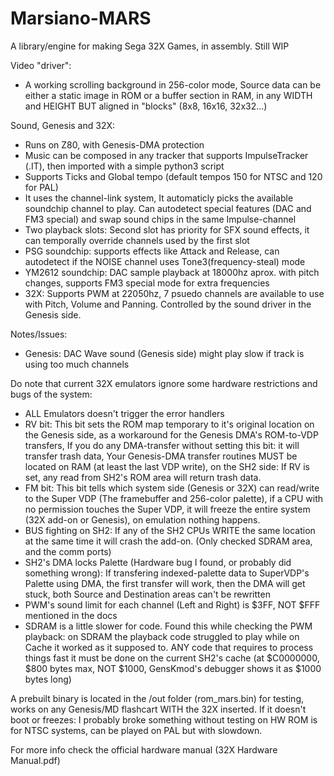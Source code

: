 # Marsiano-MARS

A library/engine for making Sega 32X Games, in assembly. Still WIP

Video "driver":
- A working scrolling background in 256-color mode, Source data can be either a static image in ROM or a buffer section in RAM, in any WIDTH and HEIGHT BUT aligned in "blocks" (8x8, 16x16, 32x32...)

Sound, Genesis and 32X:
- Runs on Z80, with Genesis-DMA protection
- Music can be composed in any tracker that supports ImpulseTracker (.IT), then imported with a simple python3 script
- Supports Ticks and Global tempo (default tempos 150 for NTSC and 120 for PAL)
- It uses the channel-link system, It automaticly picks the available soundchip channel to play. Can autodetect special features (DAC and FM3 special) and swap sound chips in the same Impulse-channel
- Two playback slots: Second slot has priority for SFX sound effects, it can temporally override channels used by the first slot
- PSG soundchip: supports effects like Attack and Release, can autodetect if the NOISE channel uses Tone3(frequency-steal) mode
- YM2612 soundchip: DAC sample playback at 18000hz aprox. with pitch changes, supports FM3 special mode for extra frequencies
- 32X: Supports PWM at 22050hz, 7 psuedo channels are available to use with Pitch, Volume and Panning. Controlled by the sound driver in the Genesis side.

Notes/Issues:
- Genesis: DAC Wave sound (Genesis side) might play slow if track is using too much channels

Do note that current 32X emulators ignore some hardware restrictions and bugs of the system:
- ALL Emulators doesn't trigger the error handlers
- RV bit: This bit sets the ROM map temporary to it's original location on the Genesis side, as a workaround for the Genesis DMA's ROM-to-VDP transfers, If you do any DMA-transfer without setting this bit: it will transfer trash data, Your Genesis-DMA transfer routines MUST be located on RAM (at least the last VDP write), on the SH2 side: If RV is set, any read from SH2's ROM area will return trash data.
- FM bit: This bit tells which system side (Genesis or 32X) can read/write to the Super VDP (The framebuffer and 256-color palette), if a CPU with no permission touches the Super VDP, it will freeze the entire system (32X add-on or Genesis), on emulation nothing happens.
- BUS fighting on SH2: If any of the SH2 CPUs WRITE the same location at the same time it will crash the add-on. (Only checked SDRAM area, and the comm ports)
- SH2's DMA locks Palette (Hardware bug I found, or probably did something wrong): If transfering indexed-palette data to SuperVDP's Palette using DMA, the first transfer will work, then the DMA will get stuck, both Source and Destination areas can't be rewritten
- PWM's sound limit for each channel (Left and Right) is $3FF, NOT $FFF mentioned in the docs
- SDRAM is a little slower for code. Found this while checking the PWM playback: on SDRAM the playback code struggled to play while on Cache it worked as it supposed to. ANY code that requires to process things fast it must be done on the current SH2's cache (at $C0000000, $800 bytes max, NOT $1000, GensKmod's debugger shows it as $1000 bytes long)

A prebuilt binary is located in the /out folder (rom_mars.bin) for testing, works on any Genesis/MD flashcart WITH the 32X inserted.
If it doesn't boot or freezes: I probably broke something without testing on HW
ROM is for NTSC systems, can be played on PAL but with slowdown.

For more info check the official hardware manual (32X Hardware Manual.pdf)
